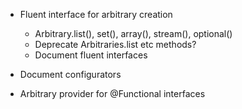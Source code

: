 - Fluent interface for arbitrary creation
  - Arbitrary.list(), set(), array(), stream(), optional()
  - Deprecate Arbitraries.list etc methods?
  - Document fluent interfaces
  
- Document configurators

- Arbitrary provider for @Functional interfaces